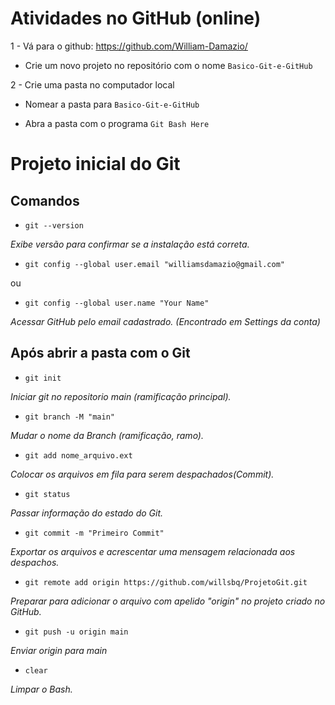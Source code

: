 # Atividades no GitHub (online)

1 - Vá para o github: https://github.com/William-Damazio/

- Crie um novo projeto no repositório com o nome `Basico-Git-e-GitHub`

2 - Crie uma pasta no computador local

- Nomear a pasta para `Basico-Git-e-GitHub`

- Abra a pasta com o programa `Git Bash Here`

# Projeto inicial do Git

## Comandos

- `git --version`

*Exibe versão para confirmar se a instalação está correta.* 

- `git config --global user.email "williamsdamazio@gmail.com"`

ou

- `git config --global user.name "Your Name"`

*Acessar GitHub pelo email cadastrado. (Encontrado em Settings da conta)*

## Após abrir a pasta com o Git

- `git init`

*Iniciar git no repositorio main (ramificação principal).*

- `git branch -M "main"`

*Mudar o nome da Branch (ramificação, ramo).*

- `git add nome_arquivo.ext`

*Colocar os arquivos em fila para serem despachados(Commit).*

- `git status`

*Passar informação do estado do Git.*

- `git commit -m "Primeiro Commit"`

*Exportar os arquivos e acrescentar uma mensagem relacionada aos despachos.*

- `git remote add origin https://github.com/willsbq/ProjetoGit.git`

*Preparar para adicionar o arquivo com apelido "origin" no projeto criado no GitHub.*

- `git push -u origin main`

*Enviar origin para main*

- `clear`

*Limpar o Bash.*

